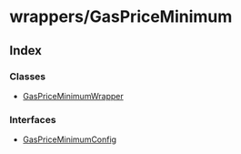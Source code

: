 # wrappers/GasPriceMinimum

## Index

### Classes

* [GasPriceMinimumWrapper]()

### Interfaces

* [GasPriceMinimumConfig]()

